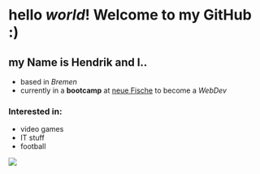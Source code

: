 # hello _world_! Welcome to my GitHub :)
## my Name is Hendrik and I..

* based in _Bremen_
* currently in a **bootcamp** at [neue Fische](https://www.neuefische.de/) to become a _WebDev_

### Interested in:

* video games
* IT stuff
* football

[![](http://img.youtube.com/vi/dQw4w9WgXcQ/0.jpg)](http://www.youtube.com/watch?v=dQw4w9WgXcQ)

